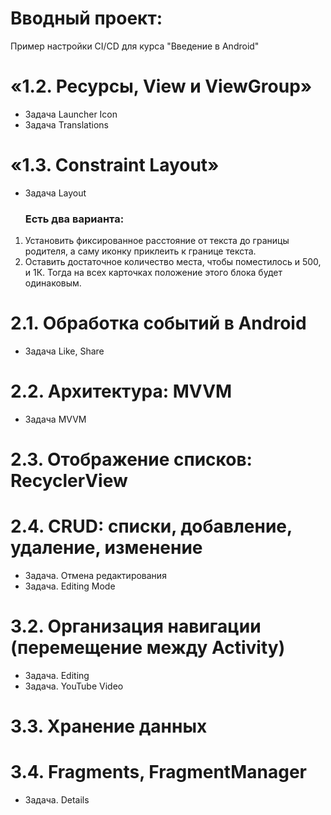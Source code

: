 # Вводный проект:

Пример настройки CI/CD для курса "Введение в Android"

# «1.2. Ресурсы, View и ViewGroup»

- Задача Launcher Icon
- Задача Translations

# «1.3. Constraint Layout»

- Задача Layout

  ### Есть два варианта:
1) Установить фиксированное расстояние от текста до границы родителя, а саму иконку приклеить к границе текста.
2) Оставить достаточное количество места, чтобы поместилось и 500, и 1К. Тогда на всех карточках положение этого блока будет одинаковым.
  
# 2.1. Обработка событий в Android

- Задача Like, Share

# 2.2. Архитектура: MVVM

- Задача MVVM
  
# 2.3. Отображение списков: RecyclerView
# 2.4. CRUD: списки, добавление, удаление, изменение
- Задача. Отмена редактирования
- Задача. Editing Mode

# 3.2. Организация навигации (перемещение между Activity)
- Задача. Editing
- Задача. YouTube Video

# 3.3. Хранение данных
# 3.4. Fragments, FragmentManager
- Задача. Details